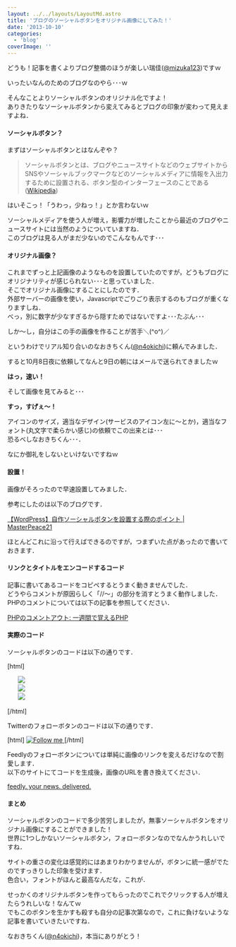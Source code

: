 ```yaml
---
layout: ../../layouts/LayoutMd.astro
title: 'ブログのソーシャルボタンをオリジナル画像にしてみた！'
date: '2013-10-10'
categories:
  - 'blog'
coverImage: ''
---
```


どうも！記事を書くよりブログ整備のほうが楽しい瑞佳([@mizuka123](https://twitter.com/mizuka123))ですｗ

いったいなんのためのブログなのやら･･･ｗ

そんなことよりソーシャルボタンのオリジナル化ですよ！  
ありきたりなソーシャルボタンから変えてみるとブログの印象が変わって見えますよね．

#### ソーシャルボタン？

まずはソーシャルボタンとはなんぞや？

> ソーシャルボタンとは、ブログやニュースサイトなどのウェブサイトからSNSやソーシャルブックマークなどのソーシャルメディアに情報を入出力するために設置される、ボタン型のインターフェースのことである([Wikipedia](http://ja.wikipedia.org/wiki/%E3%82%BD%E3%83%BC%E3%82%B7%E3%83%A3%E3%83%AB%E3%83%9C%E3%82%BF%E3%83%B3))

はいそこっ！「うわっ，少ねっ！」とか言わないｗ

ソーシャルメディアを使う人が増え，影響力が増したことから最近のブログやニュースサイトには当然のようについていますね．  
このブログは見る人がまだ少ないのでこんなもんです･･･

#### オリジナル画像？

これまでずっと上記画像のようなものを設置していたのですが，どうもブログにオリジナリティが感じられない･･･と思っていました．  
そこでオリジナル画像にすることにしたのです．  
外部サーバーの画像を使い，Javascriptでごりごり表示するのもブログが重くなりますしね．  
べっ，別に数字が少なすぎるから隠すためではないですよ･･･たぶん･･･

しか～し，自分はこの手の画像を作ることが苦手＼(^o^)／

というわけでリアル知り合いのなおきちくん([@n4okichi](https://twitter.com/n4okichi))に頼んでみました．

すると10月8日夜に依頼してなんと9日の朝にはメールで送られてきましたｗ

**はっ，速い！**

そして画像を見てみると･･･

**すっ，すげぇ～！**

アイコンのサイズ，適当なデザイン(サービスのアイコン左に～とか)，適当なフォント(丸文字で柔らかい感じ)の依頼でこの出来とは･･･  
恐るべしなおきちくん･･･．

なにか御礼をしないといけないですねｗ

#### 設置！

画像がそろったので早速設置してみました．

参考にしたのは以下のブログです．

[【WordPress】自作ソーシャルボタンを設置する際のポイント | MasterPeace21](http://masterpeace21.com/12855)

ほとんどこれに沿って行えばできるのですが，つまずいた点があったので書いておきます．

#### リンクとタイトルをエンコードするコード

記事に書いてあるコードをコピペするとうまく動きませんでした．  
どうやらコメントが原因らしく「//～」の部分を消すとうまく動作しました．  
PHPのコメントについては以下の記事を参照してください．

[PHPのコメントアウト: 一週間で覚えるPHP](http://tmani.seesaa.net/article/4137000.html)

#### 実際のコード

ソーシャルボタンのコードは以下の通りです．

\[html\]<div class="sns03"> <?php $url = get\_permalink(); $\_url = urlencode($url); $title = the\_title('','', false); $\_title = urlencode($title); ?> <ul style="list-style-type: none"> <li class="twitter"> <a href="http://twitter.com/intent/tweet?url=&lt;?php echo $\_url;?&gt;&amp;text=&lt;?php echo $\_title;?&gt;" target="\_blank"> <img src="Twitterの画像URL"> </a> <li class="hatena"> <a onclick="window.open('http://b.hatena.ne.jp/add?mode=confirm&amp;url=&lt;?php echo $\_url;?&gt;&amp;t=&lt;?php echo $\_title;?&gt;', '', 'width=500,height=400'); return false" href="http://b.hatena.ne.jp/add?mode=confirm&amp;url=&lt;?php echo $\_url;?&gt;&amp;t=&lt;?php echo $\_title;?&gt;" target="\_blank"> <img src="はてブの画像URL"> </a> <li class="facebook"> <a onclick="window.open('http://www.facebook.com/sharer.php?src=bm&amp;u=&lt;?php echo $\_url;?&gt;&amp;t=&lt;?php echo $\_title;?&gt;', '', 'width=500,height=400'); return false" href="http://www.facebook.com/sharer.php?src=bm&amp;u=&lt;?php echo $\_url;?&gt;&amp;t=&lt;?php echo $\_title;?&gt;" target="\_blank"> <img src="Facebookの画像URL"> </a> </li> </ul> </div> \[/html\]

Twitterのフォローボタンのコードは以下の通りです．

\[html\] <a href="https://twitter.com/intent/user?screen\_name=ユーザーID"> <img src="Twitterフォローボタンの画像URL" alt ="Follow me" /> </a>\[/html\]

Feedlyのフォローボタンについては単純に画像のリンクを変えるだけなので割愛します．  
以下のサイトにてコードを生成後，画像のURLを書き換えてください．

[feedly. your news. delivered.](http://www.feedly.com/factory.html)

#### まとめ

ソーシャルボタンのコードで多少苦労しましたが，無事ソーシャルボタンをオリジナル画像にすることができました！  
世界に1つしかないソーシャルボタン，フォローボタンなのでなんかうれしいですね．

サイトの重さの変化は感覚的にはあまりわかりませんが，ボタンに統一感がでたのですっきりした印象を受けます．  
色合い，フォントがほんと最高なんだな，これが．

せっかくのオリジナルボタンを作ってもらったのでこれでクリックする人が増えたらうれしいな！なんてｗ  
でもこのボタンを生かすも殺すも自分の記事次第なので，これに負けないような記事を書いていきたいですね．

なおきちくん([@n4okichi](https://twitter.com/n4okichi))，本当にありがとう！

